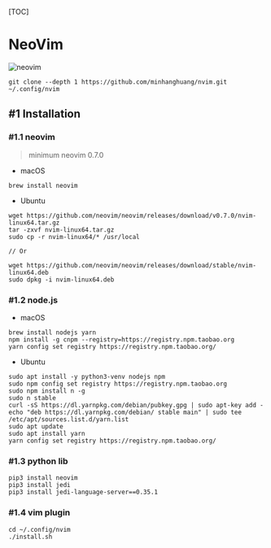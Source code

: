 [TOC]

# NeoVim

![neovim](./data/cpp-debug.gif)

```shell
git clone --depth 1 https://github.com/minhanghuang/nvim.git ~/.config/nvim
```

## #1 Installation

### #1.1 neovim

> minimum neovim 0.7.0

- macOS

```shell
brew install neovim
```

- Ubuntu

```
wget https://github.com/neovim/neovim/releases/download/v0.7.0/nvim-linux64.tar.gz
tar -zxvf nvim-linux64.tar.gz
sudo cp -r nvim-linux64/* /usr/local

// Or

wget https://github.com/neovim/neovim/releases/download/stable/nvim-linux64.deb
sudo dpkg -i nvim-linux64.deb
```

### #1.2 node.js

- macOS

```shell
brew install nodejs yarn
npm install -g cnpm --registry=https://registry.npm.taobao.org
yarn config set registry https://registry.npm.taobao.org/
```

- Ubuntu

```shell
sudo apt install -y python3-venv nodejs npm
sudo npm config set registry https://registry.npm.taobao.org
sudo npm install n -g
sudo n stable
curl -sS https://dl.yarnpkg.com/debian/pubkey.gpg | sudo apt-key add -
echo "deb https://dl.yarnpkg.com/debian/ stable main" | sudo tee /etc/apt/sources.list.d/yarn.list
sudo apt update
sudo apt install yarn
yarn config set registry https://registry.npm.taobao.org/
```

### #1.3 python lib

```shell
pip3 install neovim
pip3 install jedi
pip3 install jedi-language-server==0.35.1
```

### #1.4 vim plugin

```shell
cd ~/.config/nvim
./install.sh
```

